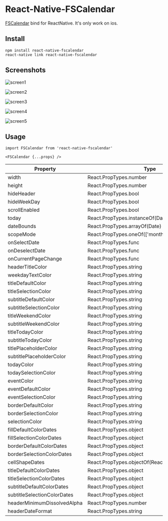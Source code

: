 # React-Native-FSCalendar
[FSCalendar](https://github.com/WenchaoD/FSCalendar) bind for ReactNative. It's only work on ios.

## Install

```
npm install react-native-fscalendar
react-native link react-native-fscalendar
```

## Screenshots

![screen1](screenshot/screen1.png)

![screen2](screenshot/screen2.png)

![screen3](screenshot/screen3.png)

![screen4](screenshot/screen4.png)

![screen5](screenshot/screen5.png)

## Usage

```
import FSCalendar from 'react-native-fscalendar'

<FSCalendar {...props} />
```

| Property | Type | Default |
|---------------|----------|--------------|
| width | React.PropTypes.number | SCREEN_WIDTH |
| height | React.PropTypes.number | 280 |
| hideHeader | React.PropTypes.bool | true |
| hideWeekDay | React.PropTypes.bool | false |
| scrollEnabled | React.PropTypes.bool | true |
| today | React.PropTypes.instanceOf(Date) | null |
| dateBounds | React.PropTypes.arrayOf(Date) | |
| scopeMode | React.PropTypes.oneOf(['month', 'week']) | month |
| onSelectDate | React.PropTypes.func | |
| onDeselectDate | React.PropTypes.func | |
| onCurrentPageChange | React.PropTypes.func | |
| headerTitleColor | React.PropTypes.string | |
| weekdayTextColor | React.PropTypes.string | |
| titleDefaultColor | React.PropTypes.string | |
| titleSelectionColor | React.PropTypes.string | |
| subtitleDefaultColor | React.PropTypes.string | |
| subtitleSelectionColor | React.PropTypes.string | |
| titleWeekendColor | React.PropTypes.string | |
| subtitleWeekendColor | React.PropTypes.string | |
| titleTodayColor | React.PropTypes.string | |
| subtitleTodayColor | React.PropTypes.string | |
| titlePlaceholderColor | React.PropTypes.string | |
| subtitlePlaceholderColor | React.PropTypes.string | |
| todayColor | React.PropTypes.string | |
| todaySelectionColor | React.PropTypes.string | |
| eventColor | React.PropTypes.string | |
| eventDefaultColor | React.PropTypes.string | |
| eventSelectionColor | React.PropTypes.string | |
| borderDefaultColor | React.PropTypes.string | |
| borderSelectionColor | React.PropTypes.string | |
| selectionColor | React.PropTypes.string | |
| fillDefaultColorDates | React.PropTypes.object | |
| fillSelectionColorDates | React.PropTypes.object | |
| borderDefaultColorDates | React.PropTypes.object | |
| borderSelectionColorDates | React.PropTypes.object | |
| cellShapeDates | React.PropTypes.objectOf(React.PropTypes.number) | |
| titleDefaultColorDates | React.PropTypes.object | |
| titleSelectionColorDates | React.PropTypes.object | |
| subtitleDefaultColorDates | React.PropTypes.object | |
| subtitleSelectionColorDates | React.PropTypes.object | |
| headerMinimumDissolvedAlpha | React.PropTypes.number | |
| headerDateFormat | React.PropTypes.string | |
